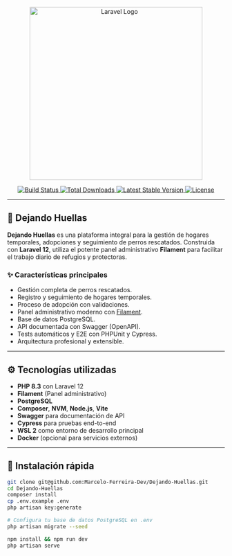 <p align="center">
  <a href="https://laravel.com" target="_blank">
    <img src="https://raw.githubusercontent.com/laravel/art/master/logo-lockup/5%20SVG/2%20CMYK/1%20Full%20Color/laravel-logolockup-cmyk-red.svg" width="400" alt="Laravel Logo">
  </a>
</p>

<p align="center">
  <a href="https://github.com/laravel/framework/actions">
    <img src="https://github.com/laravel/framework/workflows/tests/badge.svg" alt="Build Status">
  </a>
  <a href="https://packagist.org/packages/laravel/framework">
    <img src="https://img.shields.io/packagist/dt/laravel/framework" alt="Total Downloads">
  </a>
  <a href="https://packagist.org/packages/laravel/framework">
    <img src="https://img.shields.io/packagist/v/laravel/framework" alt="Latest Stable Version">
  </a>
  <a href="https://packagist.org/packages/laravel/framework">
    <img src="https://img.shields.io/packagist/l/laravel/framework" alt="License">
  </a>
</p>

---

## 🐾 Dejando Huellas

**Dejando Huellas** es una plataforma integral para la gestión de hogares temporales, adopciones y seguimiento de perros rescatados. Construida con **Laravel 12**, utiliza el potente panel administrativo **Filament** para facilitar el trabajo diario de refugios y protectoras.

### ✨ Características principales

- Gestión completa de perros rescatados.
- Registro y seguimiento de hogares temporales.
- Proceso de adopción con validaciones.
- Panel administrativo moderno con [Filament](https://filamentphp.com/).
- Base de datos PostgreSQL.
- API documentada con Swagger (OpenAPI).
- Tests automáticos y E2E con PHPUnit y Cypress.
- Arquitectura profesional y extensible.

---

## ⚙️ Tecnologías utilizadas

- **PHP 8.3** con Laravel 12
- **Filament** (Panel administrativo)
- **PostgreSQL**
- **Composer**, **NVM**, **Node.js**, **Vite**
- **Swagger** para documentación de API
- **Cypress** para pruebas end-to-end
- **WSL 2** como entorno de desarrollo principal
- **Docker** (opcional para servicios externos)

---

## 🚀 Instalación rápida

```bash
git clone git@github.com:Marcelo-Ferreira-Dev/Dejando-Huellas.git
cd Dejando-Huellas
composer install
cp .env.example .env
php artisan key:generate

# Configura tu base de datos PostgreSQL en .env
php artisan migrate --seed

npm install && npm run dev
php artisan serve
